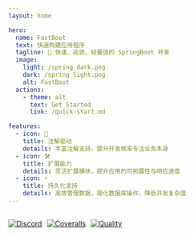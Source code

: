 ```yaml
---
layout: home

hero:
  name: FastBoot
  text: 快速构建应用程序
  tagline: 🚀 快速、高效、轻量级的 SpringBoot 开发
  image:
    light: /spring_dark.png
    dark: /spring_light.png
    alt: FastBoot
  actions:
    - theme: alt
      text: Get Started
      link: /quick-start.md

features:
  - icon: 🚀
    title: 注解驱动
    details: 丰富注解支持，提升开发效率专注业务本身
  - icon: 🛠️
    title: 扩展能力
    details: 灵活扩展模块，提升应用的可拓展性与响应速度
  - icon: ⚡
    title: 持久化支持
    details: 高效管理数据，简化数据库操作，降低开发复杂度
---
```


##

<style scoped>
.badges {
  display: flex;
  gap: 10px;
}
</style>

<p class="badges">

 <a target="_blank" href="https://jitpack.io/#xiesx123/fastboot">
    <img alt="Discord" src="https://jitpack.io/v/xiesx123/fastboot.svg" />
  </a>
  <a target="_blank" href="https://coveralls.io/github/xiesx123/fastboot?branch=master">
    <img alt="Coveralls" src="https://img.shields.io/coverallsCoverage/github/xiesx123/fastboot?logo1=coveralls&label=Coveralls&color=47C219" />
  </a>
  <a target="_blank" href="https://app.codacy.com/gh/xiesx123/fastboot/dashboard?utm_source=gh&utm_medium=referral&utm_content=&utm_campaign=Badge_grade">
    <img alt="Quality" src="https://img.shields.io/codacy/grade/2108c48f908e4feba40557e9091e7cfd?logo1=Codacy&label=Codacy" />
  </a>
</p>
